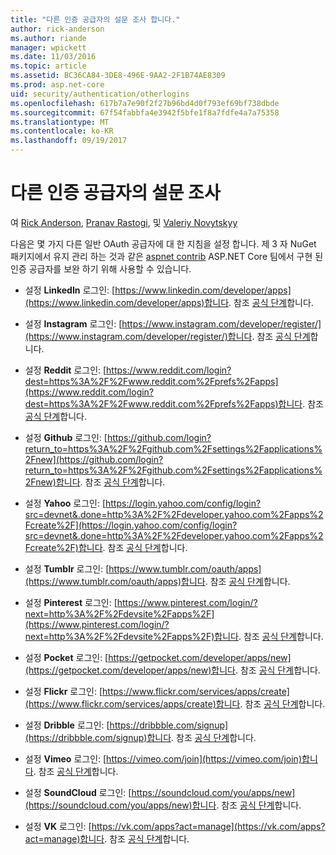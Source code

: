 ```yaml
---
title: "다른 인증 공급자의 설문 조사 합니다."
author: rick-anderson
ms.author: riande
manager: wpickett
ms.date: 11/03/2016
ms.topic: article
ms.assetid: BC36CA84-3DE8-496E-9AA2-2F1B74AE8309
ms.prod: asp.net-core
uid: security/authentication/otherlogins
ms.openlocfilehash: 617b7a7e90f2f27b96bd4d0f793ef69bf738dbde
ms.sourcegitcommit: 67f54fabbfa4e3942f5bfe1f8a7fdfe4a7a75358
ms.translationtype: MT
ms.contentlocale: ko-KR
ms.lasthandoff: 09/19/2017
---
```

# <a name="short-survey-of-other-authentication-providers"></a>다른 인증 공급자의 설문 조사

<a name=security-authentication-other-logins></a>

여 [Rick Anderson](https://twitter.com/RickAndMSFT), [Pranav Rastogi](https://github.com/rustd), 및 [Valeriy Novytskyy](https://github.com/01binary)

다음은 몇 가지 다른 일반 OAuth 공급자에 대 한 지침을 설정 합니다. 제 3 자 NuGet 패키지에서 유지 관리 하는 것과 같은 [aspnet contrib](https://www.nuget.org/packages?q=owners%3Aaspnet-contrib+title%3AOAuth) ASP.NET Core 팀에서 구현 된 인증 공급자를 보완 하기 위해 사용할 수 있습니다.

* 설정 **LinkedIn** 로그인: [https://www.linkedin.com/developer/apps](https://www.linkedin.com/developer/apps)합니다. 참조 [공식 단계](https://developer.linkedin.com/docs/oauth2)합니다.

* 설정 **Instagram** 로그인: [https://www.instagram.com/developer/register/](https://www.instagram.com/developer/register/)합니다. 참조 [공식 단계](https://www.instagram.com/developer/authentication/)합니다.

* 설정 **Reddit** 로그인: [https://www.reddit.com/login?dest=https%3A%2F%2Fwww.reddit.com%2Fprefs%2Fapps](https://www.reddit.com/login?dest=https%3A%2F%2Fwww.reddit.com%2Fprefs%2Fapps)합니다. 참조 [공식 단계](https://github.com/reddit/reddit/wiki/OAuth2-Quick-Start-Example)합니다.

* 설정 **Github** 로그인: [https://github.com/login?return_to=https%3A%2F%2Fgithub.com%2Fsettings%2Fapplications%2Fnew](https://github.com/login?return_to=https%3A%2F%2Fgithub.com%2Fsettings%2Fapplications%2Fnew)합니다. 참조 [공식 단계](https://developer.github.com/v3/oauth/)합니다.

* 설정 **Yahoo** 로그인: [https://login.yahoo.com/config/login?src=devnet&.done=http%3A%2F%2Fdeveloper.yahoo.com%2Fapps%2Fcreate%2F](https://login.yahoo.com/config/login?src=devnet&.done=http%3A%2F%2Fdeveloper.yahoo.com%2Fapps%2Fcreate%2F)합니다. 참조 [공식 단계](https://developer.yahoo.com/bbauth/user.html)합니다.

* 설정 **Tumblr** 로그인: [https://www.tumblr.com/oauth/apps](https://www.tumblr.com/oauth/apps)합니다. 참조 [공식 단계](https://www.tumblr.com/docs/api/v2#auth)합니다.

* 설정 **Pinterest** 로그인: [https://www.pinterest.com/login/?next=http%3A%2F%2Fdevsite%2Fapps%2F](https://www.pinterest.com/login/?next=http%3A%2F%2Fdevsite%2Fapps%2F)합니다. 참조 [공식 단계](https://developers.pinterest.com/docs/api/overview/?)합니다.

* 설정 **Pocket** 로그인: [https://getpocket.com/developer/apps/new](https://getpocket.com/developer/apps/new)합니다. 참조 [공식 단계](https://getpocket.com/developer/docs/authentication)합니다.

* 설정 **Flickr** 로그인: [https://www.flickr.com/services/apps/create](https://www.flickr.com/services/apps/create)합니다. 참조 [공식 단계](https://www.flickr.com/services/api/auth.oauth.html)합니다.

* 설정 **Dribble** 로그인: [https://dribbble.com/signup](https://dribbble.com/signup)합니다. 참조 [공식 단계](http://developer.dribbble.com/v1/oauth/)합니다.

* 설정 **Vimeo** 로그인: [https://vimeo.com/join](https://vimeo.com/join)합니다. 참조 [공식 단계](https://developer.vimeo.com/api/authentication)합니다.

* 설정 **SoundCloud** 로그인: [https://soundcloud.com/you/apps/new](https://soundcloud.com/you/apps/new)합니다. 참조 [공식 단계](https://developers.soundcloud.com/blog/we-love-oauth-2)합니다.

* 설정 **VK** 로그인: [https://vk.com/apps?act=manage](https://vk.com/apps?act=manage)합니다. 참조 [공식 단계](https://vk.com/pages?oid=-17680044&p=Authorizing_Sites)합니다.
